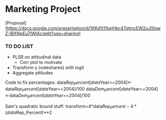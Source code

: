# Marketing Project

[Proposal] (https://docs.google.com/presentation/d/1XKd1t11IwjHkc47qtmcEW2uJ0lqwZ-IBXNpEu7IWl4c/edit?usp=sharing)

### TO DO LIST
- PLSR on attitudinal data
  - Corr plot to motivate
- Transform y (voteshares) with logit
- Aggregate attitudes

Code to fix percentages:
data$Rep_Percent[data$Year==2004]<-data$Rep_Percent[data$Year==2004]/100
data$Dem_Percent[data$Year==2004]<-data$Dem_Percent[data$Year==2004]/100

Sam's quadratic bound stuff:
transform=4*data$Rep_Percent - 4*(data$Rep_Percent)**2
